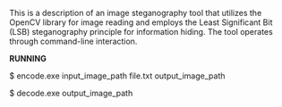 This is a description of an image steganography tool that utilizes the OpenCV library for image reading and employs the Least Significant Bit (LSB) steganography principle for information hiding. The tool operates through command-line interaction.



**RUNNING**

$ encode.exe input_image_path file.txt output_image_path

 $ decode.exe output_image_path

